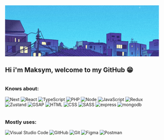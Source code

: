 <!-- ![gomer.gif](https://github.com/FeMaxxx/FeMaxxx/blob/main/assets/gomer.gif) -->

<!-- ![picture1](https://github.com/FeMaxxx/FeMaxxx/blob/main/assets/picture1.png) -->

![cosmos](https://github.com/FeMaxxx/FeMaxxx/blob/main/assets/picture1.png)

## Hi i'm Maksym, welcome to my GitHub 😁

#

### Knows about:

![Next](https://img.shields.io/badge/-Next.js-141321?style=for-the-badge&logo=next.js)
![React](https://img.shields.io/badge/-React-141321?style=for-the-badge&logo=React&logoColor=61DAFB)
![TypeScript](https://img.shields.io/badge/-TypeScript-141321?style=for-the-badge&logo=TypeScript&logoColor=3178c6)
![PHP](https://img.shields.io/badge/-PHP-141321?style=for-the-badge&logo=php&logoColor=white)
![Node](https://img.shields.io/badge/-Node.js-141321?style=for-the-badge&logo=Node.js&logoColor=43853d)
![JavaScript](https://img.shields.io/badge/-JavaScript-141321?style=for-the-badge&logo=JavaScript&logoColor=F7DF1E)
![Redux](https://img.shields.io/badge/-Redux-141321?style=for-the-badge&logo=Redux&logoColor=ba8fff)
![Zustand](https://img.shields.io/badge/-Zustand-141321?style=for-the-badge&logo=zustand&logoColor=ffffff)
![GSAP](https://img.shields.io/badge/-GSAP-141321?style=for-the-badge&logo=gsap&logoColor=ffffff)
![HTML](https://img.shields.io/badge/-HTML-141321?style=for-the-badge&logo=HTML5&logoColor=E34F26)
![CSS](https://img.shields.io/badge/-CSS-141321?style=for-the-badge&logo=CSS3&logoColor=1572B6)
![SASS](https://img.shields.io/badge/-Sass-141321?style=for-the-badge&logo=Sass&logoColor=CC66997)
![express](https://img.shields.io/badge/-express-141321?style=for-the-badge&logo=express&logoColor=black)
![mongodb](https://img.shields.io/badge/-mongodb-141321?style=for-the-badge&logo=mongodb)

#

### Mostly uses:

![Visual Studio Code](https://img.shields.io/badge/-Visual_Studio_Code-141321?style=for-the-badge&logo=VisualStudioCode&logoColor=007ACC)
![GitHub](https://img.shields.io/badge/-GitHub-141321?style=for-the-badge&logo=GitHub&logoColor=fff)
![Git](https://img.shields.io/badge/-Git-141321?style=for-the-badge&logo=Git&logoColor=F05032)
![Figma](https://img.shields.io/badge/-Figma-141321?style=for-the-badge&logo=Figma&logoColor=F24E1E)
![Postman](https://img.shields.io/badge/-Postman-141321?style=for-the-badge&logo=Postman&logoColor=FF6C37)
